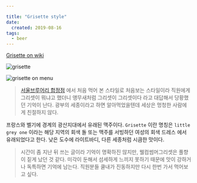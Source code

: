 ```yaml
---

title: "Grisette style"
date:
  created: 2019-08-16
tags:
  - beer
---
```


[Grisette on wiki](https://en.wikipedia.org/wiki/Grisette_(beer))

![grisette](/assets/images/posts/2019-08-16-beer-grisette-01.jpg)

![grisette on menu](/assets/images/posts/2019-08-16-beer-grisette-02.jpg)

> [서울브루어리 합정점](https://www.seoulbrewery.com) 에서 처음 먹어 본 스타일로 처음보는 스타일이라 직원에게 그리셋이 뭐냐고 했더니 앵무새처럼 그리셋이 그리셋이다 라고 대답해서 당황했던 기억이 난다. 광부의 세종이라고 하면 알아먹었을텐데 세상은 멍청한 사람에게 친절하지 않다.

프랑스와 벨기에 경계의 광산지대에서 유래된 맥주이다. `Grisette` 이란 명칭은 `little grey one` 이라는 해당 지역의 회색 돌 또는 맥주를 서빙하던 여성의 회색 드레스 에서 유래되었다고 한다. 낮은 도수에 라이트바디, 다른 세종처럼 시큼한 맛이다.

> 시간이 좀 지난 뒤 쓰는 글이라 기억이 명확하진 않지만, 웰컴썸머그리셋은 풀향이 짙게 났던 것 같다.
> 미각이 둔해서 섬세하게 느끼지 못하기 때문에 맛이 강하거나 독특하면 기억에 남는다.
> 직원분들 쿨내가 진동하지만 다시 한번 가서 먹어보고 싶다.
